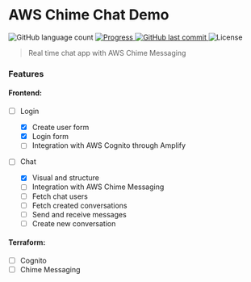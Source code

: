 # AWS Chime Chat Demo

<p align="left">
  <img alt="GitHub language count" src="https://img.shields.io/github/languages/count/Roberson-andrade/aws-chime-chat-demo?color=%2304D361" />

  <a href="http://makeapullrequest.com">
    <img src="https://img.shields.io/badge/progress-0%25-brightgreen.svg" alt="Progress">
  </a>
	
  <a href="https://github.com/Chriszao/Clynic/commits/master">
    <img alt="GitHub last commit" src="https://img.shields.io/github/last-commit/Roberson-andrade/aws-chime-chat-demo">
  </a>

  <img alt="License" src="https://img.shields.io/badge/license-MIT-brightgreen">
</p>

> Real time chat app with AWS Chime Messaging

### Features

#### Frontend:

- [ ] Login

  - [x] Create user form
  - [x] Login form
  - [ ] Integration with AWS Cognito through Amplify

- [ ] Chat
  - [x] Visual and structure
  - [ ] Integration with AWS Chime Messaging
  - [ ] Fetch chat users
  - [ ] Fetch created conversations
  - [ ] Send and receive messages
  - [ ] Create new conversation

#### Terraform:

- [ ] Cognito
- [ ] Chime Messaging
